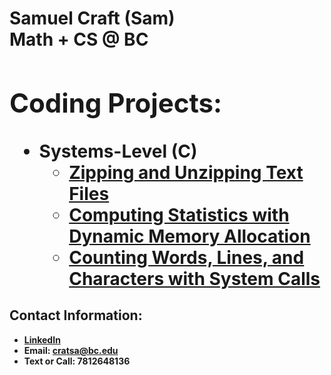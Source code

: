 <h1>Samuel Craft (Sam) <br/><a 
<h1>Math + CS @ BC <br/><a </h1>

<h2>Coding Projects:</h2>

- <b>Systems-Level (C)</b>
  - [Zipping and Unzipping Text Files](https://github.com/joshmadakor1/Algorithms-Practice)
  - [Computing Statistics with Dynamic Memory Allocation](https://github.com/joshmadakor1/Algorithms-Practice)
  - [Counting Words, Lines, and Characters with System Calls](https://github.com/joshmadakor1/Algorithms-Practice)

<h2> Contact Information:</h2>

- <b> [LinkedIn](https://www.linkedin.com/in/samuelcraft1/) <b>
- <b> Email: cratsa@bc.edu
- <b> Text or Call: 7812648136
